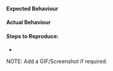 #### Expected Behaviour

#### Actual Behaviour

#### Steps to Reproduce:
*

NOTE: Add a GIF/Screenshot if required.
